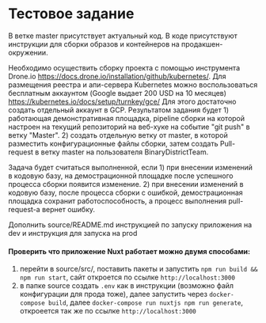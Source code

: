 # Тестовое задание

В ветке master присутствует актуальный код. В коде присутствуют инструкции для сборки образов и контейнеров на продакшен-окружении.

Необходимо осуществить сборку проекта с помощью инструмента Drone.io https://docs.drone.io/installation/github/kubernetes/. Для размещения реестра и апи-сервера Kubernetes можно воспользоваться бесплатным аккаунтом (Google выдает 200 USD на 10 месяцев) https://kubernetes.io/docs/setup/turnkey/gce/ Для этого достаточно создать отдельный аккаунт в GCP. Результатом задания будет 1) работающая демонстративная площадка, pipeline сборки на которой настроен на текущий репозиторий на веб-хуке на событие "git push" в ветку "Master". 2) создать отдельную ветку от master, в которой разместить конфигурационные файлы сборки, затем создать Pull-request в ветку master на пользователя BinaryDistrictTeam.

Задача будет считаться выполненной, если 1) при внесении изменений в кодовую базу, на демострационной площадке после успешного процесса сборки появится изменение. 2) при внесении изменений в кодовую базу, после процесса сборки с ошибкой, демострационная площадка сохранит работоспособность, а процесс выполнения pull-request-a вернет ошибку.

Дополнить source/README.md инструкцией по запуску приложения на dev и инструкция для запуска на prod

#### Проверить что приложение Nuxt работает можно двумя способами:
1) перейти в source/src/, поставить пакеты и запустить `npm run build && npm run start`, сайт откроется по ссылке `http://localhost:3000`
2) в папке source создать `.env` как в инструкции (возможно файл конфигурации для прода тоже), далее запустить через `docker-compose build`, далее `docker-compose run nuxtjs npm run generate`, откроеется так же по ссылке `http://localhost:3000`
